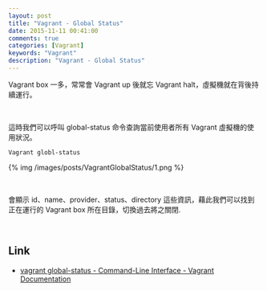 ```yaml
---
layout: post
title: "Vagrant - Global Status"
date: 2015-11-11 00:41:00
comments: true
categories: [Vagrant]
keywords: "Vagrant"
description: "Vagrant - Global Status"
---
```


Vagrant box 一多，常常會 Vagrant up 後就忘 Vagrant halt，虛擬機就在背後持續運行。

<!-- More -->

<br/>


這時我們可以呼叫 global-status 命令查詢當前使用者所有 Vagrant 虛擬機的使用狀況。  

    Vagrant globl-status 

{% img /images/posts/VagrantGlobalStatus/1.png %}

<br/>


會顯示 id、name、provider、status、directory 這些資訊，藉此我們可以找到正在運行的 Vagrant box 所在目錄，切換過去將之關閉.   

<br/>


Link
----
* [vagrant global-status - Command-Line Interface - Vagrant Documentation](https://docs.vagrantup.com/v2/cli/global-status.html)
